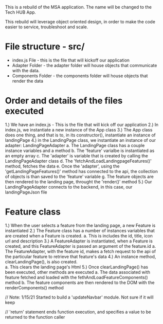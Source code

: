 This is a rebuild of the MSA application. The name will be changed to the Tech HUB App. 

This rebuild will leverage object oriented design, in order to make the code easier to service, troubleshoot and scale. 


# File structure - src/
* index.js File - this is the file that will kickoff our application
* Adapter Folder - the adapter folder will house objects that communicate with the data. 
* Components Folder - the components folder will house objects that render the data

# Order and details of the files executed 
1.) We have an index.js - This is the file that will kick off our application
2.) In index.js, we instantiate a new instance of the App class
3.) The App class does one thing, and that is to, in its constructor(), instantiate an instance of landingPage
4.) in the LandingPage class, we instantiate an instance of our adapter: LandingPageAdapter
    a. The LandingPage class has a couple instance variables and a method
    b. The 'feature' varialbe is instantiated as an empty array
    c. The 'adapter' is variable that is created by calling the LandingPageAdapter class
    d. The 'fetchAndLoadLandingpageFeatures()' method, fetches the data
    e. Once the 'adapter', using the 'getLandingPageFeatures()' method has connected to the api, the collection of objects is than saved to the 'feature' variable 
    g. The feature objects are then rendered to the landing page, throught the 'render()' method
5.) Our LandingPageAdapter connects to the backend, in this case, our landingPageJson file

# Feature class 
1.) When the user selects a feature from the landing page, a new Feature is instantiated
2.) The Feature class has a number of instances variables that are created when a Feature is created.
    a. This is includes the id, title, icon url and description
3.) A FeatureAdapter is instantiated, when a Feature is created, and this FeatureAdapter is passed an argument of the feature.id
    a. The FeatureAdapter, with the feature id, makes a fetch request to the api of the particular feature to retrieve that feature's data
4.) An instance method, clearLandingPage(), is also created.    
    a. This clears the landing page's Html
5.) Once clearLandingPage() has been executed, other methods are executed
    a. The data associated with feature fetched and loaded with the fethAndLoadFeatureComponents() method
    b. The feature components are then rendered to the DOM with the renderComponents() method

// Note: 1/15/21 Started to build a 'updateNavbar' module. Not sure if it will keep


// 'return' statement ends function execution, and specifies a value to be returned to the function caller

